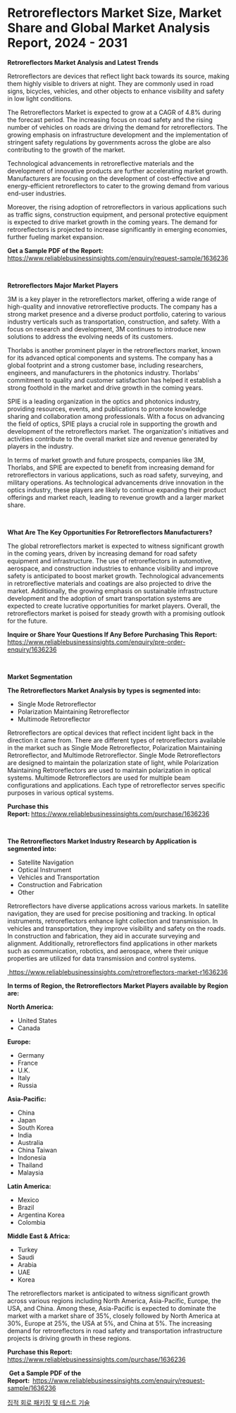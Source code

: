 <p><h1>Retroreflectors Market Size, Market Share and Global Market Analysis Report, 2024 - 2031</h1></p><p><strong>Retroreflectors Market Analysis and Latest Trends</strong></p>
<p><p>Retroreflectors are devices that reflect light back towards its source, making them highly visible to drivers at night. They are commonly used in road signs, bicycles, vehicles, and other objects to enhance visibility and safety in low light conditions.</p><p>The Retroreflectors Market is expected to grow at a CAGR of 4.8% during the forecast period. The increasing focus on road safety and the rising number of vehicles on roads are driving the demand for retroreflectors. The growing emphasis on infrastructure development and the implementation of stringent safety regulations by governments across the globe are also contributing to the growth of the market.</p><p>Technological advancements in retroreflective materials and the development of innovative products are further accelerating market growth. Manufacturers are focusing on the development of cost-effective and energy-efficient retroreflectors to cater to the growing demand from various end-user industries.</p><p>Moreover, the rising adoption of retroreflectors in various applications such as traffic signs, construction equipment, and personal protective equipment is expected to drive market growth in the coming years. The demand for retroreflectors is projected to increase significantly in emerging economies, further fueling market expansion.</p></p>
<p><strong>Get a Sample PDF of the Report:&nbsp;</strong> <a href="https://www.reliablebusinessinsights.com/enquiry/request-sample/1636236">https://www.reliablebusinessinsights.com/enquiry/request-sample/1636236</a></p>
<p>&nbsp;</p>
<p><strong>Retroreflectors Major Market Players</strong></p>
<p><p>3M is a key player in the retroreflectors market, offering a wide range of high-quality and innovative retroreflective products. The company has a strong market presence and a diverse product portfolio, catering to various industry verticals such as transportation, construction, and safety. With a focus on research and development, 3M continues to introduce new solutions to address the evolving needs of its customers.</p><p>Thorlabs is another prominent player in the retroreflectors market, known for its advanced optical components and systems. The company has a global footprint and a strong customer base, including researchers, engineers, and manufacturers in the photonics industry. Thorlabs' commitment to quality and customer satisfaction has helped it establish a strong foothold in the market and drive growth in the coming years.</p><p>SPIE is a leading organization in the optics and photonics industry, providing resources, events, and publications to promote knowledge sharing and collaboration among professionals. With a focus on advancing the field of optics, SPIE plays a crucial role in supporting the growth and development of the retroreflectors market. The organization's initiatives and activities contribute to the overall market size and revenue generated by players in the industry.</p><p>In terms of market growth and future prospects, companies like 3M, Thorlabs, and SPIE are expected to benefit from increasing demand for retroreflectors in various applications, such as road safety, surveying, and military operations. As technological advancements drive innovation in the optics industry, these players are likely to continue expanding their product offerings and market reach, leading to revenue growth and a larger market share.</p></p>
<p>&nbsp;</p>
<p><strong>What Are The Key Opportunities For Retroreflectors Manufacturers?</strong></p>
<p><p>The global retroreflectors market is expected to witness significant growth in the coming years, driven by increasing demand for road safety equipment and infrastructure. The use of retroreflectors in automotive, aerospace, and construction industries to enhance visibility and improve safety is anticipated to boost market growth. Technological advancements in retroreflective materials and coatings are also projected to drive the market. Additionally, the growing emphasis on sustainable infrastructure development and the adoption of smart transportation systems are expected to create lucrative opportunities for market players. Overall, the retroreflectors market is poised for steady growth with a promising outlook for the future.</p></p>
<p><strong>Inquire or Share Your Questions If Any Before Purchasing This Report:</strong> <a href="https://www.reliablebusinessinsights.com/enquiry/pre-order-enquiry/1636236">https://www.reliablebusinessinsights.com/enquiry/pre-order-enquiry/1636236</a></p>
<p>&nbsp;</p>
<p><strong>Market Segmentation</strong></p>
<p><strong>The Retroreflectors Market Analysis by types is segmented into:</strong></p>
<p><ul><li>Single Mode Retroreflector</li><li>Polarization Maintaining Retroreflector</li><li>Multimode Retroreflector</li></ul></p>
<p><p>Retroreflectors are optical devices that reflect incident light back in the direction it came from. There are different types of retroreflectors available in the market such as Single Mode Retroreflector, Polarization Maintaining Retroreflector, and Multimode Retroreflector. Single Mode Retroreflectors are designed to maintain the polarization state of light, while Polarization Maintaining Retroreflectors are used to maintain polarization in optical systems. Multimode Retroreflectors are used for multiple beam configurations and applications. Each type of retroreflector serves specific purposes in various optical systems.</p></p>
<p><strong>Purchase this Report:&nbsp;</strong><a href="https://www.reliablebusinessinsights.com/purchase/1636236">https://www.reliablebusinessinsights.com/purchase/1636236</a></p>
<p>&nbsp;</p>
<p><strong>The Retroreflectors Market Industry Research by Application is segmented into:</strong></p>
<p><ul><li>Satellite Navigation</li><li>Optical Instrument</li><li>Vehicles and Transportation</li><li>Construction and Fabrication</li><li>Other</li></ul></p>
<p><p>Retroreflectors have diverse applications across various markets. In satellite navigation, they are used for precise positioning and tracking. In optical instruments, retroreflectors enhance light collection and transmission. In vehicles and transportation, they improve visibility and safety on the roads. In construction and fabrication, they aid in accurate surveying and alignment. Additionally, retroreflectors find applications in other markets such as communication, robotics, and aerospace, where their unique properties are utilized for data transmission and control systems.</p></p>
<p><a href="https://www.reliablebusinessinsights.com/retroreflectors-market-r1636236">&nbsp;https://www.reliablebusinessinsights.com/retroreflectors-market-r1636236</a></p>
<p><strong>In terms of Region, the Retroreflectors Market Players available by Region are:</strong></p>
<p>
    <p> <strong> North America: </strong>
        <ul>
            <li>United States</li>
            <li>Canada</li>
        </ul>
        </p> 
    <p> <strong> Europe: </strong>
        <ul>
            <li>Germany</li>
            <li>France</li>
            <li>U.K.</li>
            <li>Italy</li>
            <li>Russia</li>
        </ul>
        </p> 
    <p> <strong> Asia-Pacific: </strong>
        <ul>
            <li>China</li>
            <li>Japan</li>
            <li>South Korea</li>
            <li>India</li>
            <li>Australia</li>
            <li>China Taiwan</li>
            <li>Indonesia</li>
            <li>Thailand</li>
            <li>Malaysia</li>
        </ul>
        </p> 
    <p> <strong> Latin America: </strong>
        <ul>
            <li>Mexico</li>
            <li>Brazil</li>
            <li>Argentina Korea</li>
            <li>Colombia</li>
        </ul>
        </p> 
    <p> <strong> Middle East & Africa: </strong>
        <ul>
            <li>Turkey</li>
            <li>Saudi</li>
            <li>Arabia</li>
            <li>UAE</li>
            <li>Korea</li>
        </ul>
    </p>
    </p>
<p><p>The retroreflectors market is anticipated to witness significant growth across various regions including North America, Asia-Pacific, Europe, the USA, and China. Among these, Asia-Pacific is expected to dominate the market with a market share of 35%, closely followed by North America at 30%, Europe at 25%, the USA at 5%, and China at 5%. The increasing demand for retroreflectors in road safety and transportation infrastructure projects is driving growth in these regions.</p></p>
<p><strong>Purchase this Report: </strong><a href="https://www.reliablebusinessinsights.com/purchase/1636236">https://www.reliablebusinessinsights.com/purchase/1636236</a></p>
<p>&nbsp;<strong>Get a Sample PDF of the Report:&nbsp;&nbsp;</strong><a href="https://www.reliablebusinessinsights.com/enquiry/request-sample/1636236">https://www.reliablebusinessinsights.com/enquiry/request-sample/1636236</a></p>
<p><strong></strong></p>
<p><p><a href="https://medium.com/@daveblock56/%EC%A7%91%EC%A0%81-%ED%9A%8C%EB%A1%9C-%ED%8C%A8%ED%82%A4%EC%A7%95-%EB%B0%8F-%ED%85%8C%EC%8A%A4%ED%8C%85-%EA%B8%B0%EC%88%A0-%EC%8B%9C%EC%9E%A5-%EB%8F%99%ED%96%A5-%EB%B0%8F-%EB%B6%84%EC%84%9D-%EB%AF%B8%EB%9E%98-%EC%84%B1%EC%9E%A5%EC%9D%84-%EC%9C%84%ED%95%9C-%EA%B8%B0%ED%9A%8C%EC%99%80-%EB%8F%84%EC%A0%84-2024-2031-95cb86897188">집적 회로 패키징 및 테스트 기술</a></p></p>